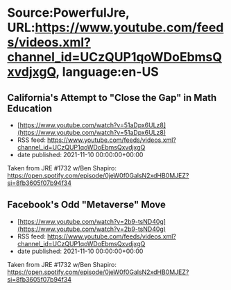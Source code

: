 # Source:PowerfulJre, URL:https://www.youtube.com/feeds/videos.xml?channel_id=UCzQUP1qoWDoEbmsQxvdjxgQ, language:en-US

## California's Attempt to "Close the Gap" in Math Education
 - [https://www.youtube.com/watch?v=51aDpx6ULz8](https://www.youtube.com/watch?v=51aDpx6ULz8)
 - RSS feed: https://www.youtube.com/feeds/videos.xml?channel_id=UCzQUP1qoWDoEbmsQxvdjxgQ
 - date published: 2021-11-10 00:00:00+00:00

Taken from JRE #1732 w/Ben Shapiro:
https://open.spotify.com/episode/0jeW0f0GalsN2xdHB0MJEZ?si=8fb3605f07b94f34

## Facebook's Odd "Metaverse" Move
 - [https://www.youtube.com/watch?v=2b9-tsND40g](https://www.youtube.com/watch?v=2b9-tsND40g)
 - RSS feed: https://www.youtube.com/feeds/videos.xml?channel_id=UCzQUP1qoWDoEbmsQxvdjxgQ
 - date published: 2021-11-10 00:00:00+00:00

Taken from JRE #1732 w/Ben Shapiro:
https://open.spotify.com/episode/0jeW0f0GalsN2xdHB0MJEZ?si=8fb3605f07b94f34

